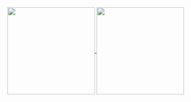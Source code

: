 <!-- ### Hi there 👋


**stupid-zhaodongyu/stupid-zhaodongyu** is a ✨ _special_ ✨ repository because its `README.md` (this file) appears on your GitHub profile.

Here are some ideas to get you started:

- 🔭 I’m currently working on ...
- 🌱 I’m currently learning ...
- 👯 I’m looking to collaborate on ...
- 🤔 I’m looking for help with ...
- 💬 Ask me about ...
- 📫 How to reach me: ...
- 😄 Pronouns: ...
- ⚡ Fun fact: ...
 -->

 <!-- [![Anurag's GitHub stats](https://github-readme-stats.vercel.app/api?username=stupid-zhaodongyu&layout=donut&show_icons=true&theme=dark&show=reviews,discussions_started,discussions_answered,prs_merged,prs_merged_percentage)](https://github.com/anuraghazra/github-readme-stats)&nbsp;&nbsp;&nbsp;&nbsp;&nbsp;[![Top Langs](https://github-readme-stats.vercel.app/api/top-langs/?username=stupid-zhaodongyu&layout=donut&langs_count=8)](https://github.com/anuraghazra/github-readme-stats) -->


 <a href="https://github.com/anuraghazra/github-readme-stats">
  <img height=200 align="center" src="https://github-readme-stats.vercel.app/api?username=stupid-zhaodongyu&layout=donut&show_icons=true&theme=dark&show=reviews,discussions_started,discussions_answered,prs_merged,prs_merged_percentage" />
</a>


<a href="https://github.com/anuraghazra/github-readme-stats">
  <img height=200 align="center" src="https://github-readme-stats.vercel.app/api/top-langs/?username=stupid-zhaodongyu&layout=donut&langs_count=8" />
</a>

